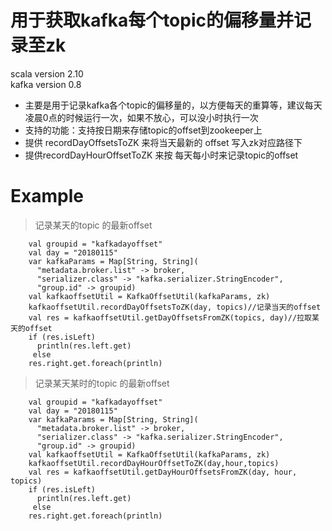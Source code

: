 # 用于获取kafka每个topic的偏移量并记录至zk <br>
scala version 2.10 <br>
kafka version 0.8 <br>

* 主要是用于记录kafka各个topic的偏移量的，以方便每天的重算等，建议每天凌晨0点的时候运行一次，如果不放心，可以没小时执行一次 <br>
* 支持的功能：支持按日期来存储topic的offset到zookeeper上
* 提供 recordDayOffsetsToZK 来将当天最新的 offset 写入zk对应路径下
* 提供recordDayHourOffsetToZK 来按 每天每小时来记录topic的offset
# Example 
> 记录某天的topic 的最新offset
```
    val groupid = "kafkadayoffset"
    val day = "20180115"
    var kafkaParams = Map[String, String](
      "metadata.broker.list" -> broker,
      "serializer.class" -> "kafka.serializer.StringEncoder",
      "group.id" -> groupid)
    val kafkaoffsetUtil = KafkaOffsetUtil(kafkaParams, zk)
    kafkaoffsetUtil.recordDayOffsetsToZK(day, topics)//记录当天的offset
    val res = kafkaoffsetUtil.getDayOffsetsFromZK(topics, day)//拉取某天的offset
    if (res.isLeft) 
      println(res.left.get)
     else 
    res.right.get.foreach(println)
```

> 记录某天某时的topic 的最新offset
```
    val groupid = "kafkadayoffset"
    val day = "20180115"
    var kafkaParams = Map[String, String](
      "metadata.broker.list" -> broker,
      "serializer.class" -> "kafka.serializer.StringEncoder",
      "group.id" -> groupid)
    val kafkaoffsetUtil = KafkaOffsetUtil(kafkaParams, zk)
    kafkaoffsetUtil.recordDayHourOffsetToZK(day,hour,topics)
    val res = kafkaoffsetUtil.getDayHourOffsetsFromZK(day, hour, topics)
    if (res.isLeft) 
      println(res.left.get)
     else 
    res.right.get.foreach(println)
```